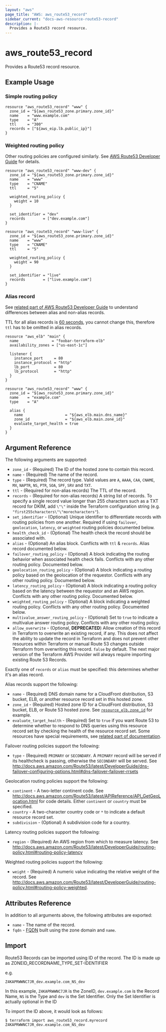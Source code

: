 ```yaml
---
layout: "aws"
page_title: "AWS: aws_route53_record"
sidebar_current: "docs-aws-resource-route53-record"
description: |-
  Provides a Route53 record resource.
---
```


# aws_route53_record

Provides a Route53 record resource.

## Example Usage

### Simple routing policy

```hcl
resource "aws_route53_record" "www" {
  zone_id = "${aws_route53_zone.primary.zone_id}"
  name    = "www.example.com"
  type    = "A"
  ttl     = "300"
  records = ["${aws_eip.lb.public_ip}"]
}
```

### Weighted routing policy
Other routing policies are configured similarly. See [AWS Route53 Developer Guide](https://docs.aws.amazon.com/Route53/latest/DeveloperGuide/routing-policy.html) for details.

```hcl
resource "aws_route53_record" "www-dev" {
  zone_id = "${aws_route53_zone.primary.zone_id}"
  name    = "www"
  type    = "CNAME"
  ttl     = "5"

  weighted_routing_policy {
    weight = 10
  }

  set_identifier = "dev"
  records        = ["dev.example.com"]
}

resource "aws_route53_record" "www-live" {
  zone_id = "${aws_route53_zone.primary.zone_id}"
  name    = "www"
  type    = "CNAME"
  ttl     = "5"

  weighted_routing_policy {
    weight = 90
  }

  set_identifier = "live"
  records        = ["live.example.com"]
}
```

### Alias record
See [related part of AWS Route53 Developer Guide](https://docs.aws.amazon.com/Route53/latest/DeveloperGuide/resource-record-sets-choosing-alias-non-alias.html)
to understand differences between alias and non-alias records.

TTL for all alias records is [60 seconds](https://aws.amazon.com/route53/faqs/#dns_failover_do_i_need_to_adjust),
you cannot change this, therefore `ttl` has to be omitted in alias records.

```hcl
resource "aws_elb" "main" {
  name               = "foobar-terraform-elb"
  availability_zones = ["us-east-1c"]

  listener {
    instance_port     = 80
    instance_protocol = "http"
    lb_port           = 80
    lb_protocol       = "http"
  }
}

resource "aws_route53_record" "www" {
  zone_id = "${aws_route53_zone.primary.zone_id}"
  name    = "example.com"
  type    = "A"

  alias {
    name                   = "${aws_elb.main.dns_name}"
    zone_id                = "${aws_elb.main.zone_id}"
    evaluate_target_health = true
  }
}
```

## Argument Reference

The following arguments are supported:

* `zone_id` - (Required) The ID of the hosted zone to contain this record.
* `name` - (Required) The name of the record.
* `type` - (Required) The record type. Valid values are `A`, `AAAA`, `CAA`, `CNAME`, `MX`, `NAPTR`, `NS`, `PTR`, `SOA`, `SPF`, `SRV` and `TXT`.
* `ttl` - (Required for non-alias records) The TTL of the record.
* `records` - (Required for non-alias records) A string list of records. To specify a single record value longer than 255 characters such as a TXT record for DKIM, add `\"\"` inside the Terraform configuration string (e.g. `"first255characters\"\"morecharacters"`).
* `set_identifier` - (Optional) Unique identifier to differentiate records with routing policies from one another. Required if using `failover`, `geolocation`, `latency`, or `weighted` routing policies documented below.
* `health_check_id` - (Optional) The health check the record should be associated with.
* `alias` - (Optional) An alias block. Conflicts with `ttl` & `records`.
  Alias record documented below.
* `failover_routing_policy` - (Optional) A block indicating the routing behavior when associated health check fails. Conflicts with any other routing policy. Documented below.
* `geolocation_routing_policy` - (Optional) A block indicating a routing policy based on the geolocation of the requestor. Conflicts with any other routing policy. Documented below.
* `latency_routing_policy` - (Optional) A block indicating a routing policy based on the latency between the requestor and an AWS region. Conflicts with any other routing policy. Documented below.
* `weighted_routing_policy` - (Optional) A block indicating a weighted routing policy. Conflicts with any other routing policy. Documented below.
* `multivalue_answer_routing_policy` - (Optional) Set to `true` to indicate a multivalue answer routing policy. Conflicts with any other routing policy.
* `allow_overwrite` - (Optional, **DEPRECATED**) Allow creation of this record in Terraform to overwrite an existing record, if any. This does not affect the ability to update the record in Terraform and does not prevent other resources within Terraform or manual Route 53 changes outside Terraform from overwriting this record. `false` by default. The next major version of the Terraform AWS Provider will always require importing existing Route 53 Records.

Exactly one of `records` or `alias` must be specified: this determines whether it's an alias record.

Alias records support the following:

* `name` - (Required) DNS domain name for a CloudFront distribution, S3 bucket, ELB, or another resource record set in this hosted zone.
* `zone_id` - (Required) Hosted zone ID for a CloudFront distribution, S3 bucket, ELB, or Route 53 hosted zone. See [`resource_elb.zone_id`](/docs/providers/aws/r/elb.html#zone_id) for example.
* `evaluate_target_health` - (Required) Set to `true` if you want Route 53 to determine whether to respond to DNS queries using this resource record set by checking the health of the resource record set. Some resources have special requirements, see [related part of documentation](https://docs.aws.amazon.com/Route53/latest/DeveloperGuide/resource-record-sets-values.html#rrsets-values-alias-evaluate-target-health).

Failover routing policies support the following:

* `type` - (Required) `PRIMARY` or `SECONDARY`. A `PRIMARY` record will be served if its healthcheck is passing, otherwise the `SECONDARY` will be served. See http://docs.aws.amazon.com/Route53/latest/DeveloperGuide/dns-failover-configuring-options.html#dns-failover-failover-rrsets

Geolocation routing policies support the following:

* `continent` - A two-letter continent code. See http://docs.aws.amazon.com/Route53/latest/APIReference/API_GetGeoLocation.html for code details. Either `continent` or `country` must be specified.
* `country` - A two-character country code or `*` to indicate a default resource record set.
* `subdivision` - (Optional) A subdivision code for a country.

Latency routing policies support the following:

* `region` - (Required) An AWS region from which to measure latency. See http://docs.aws.amazon.com/Route53/latest/DeveloperGuide/routing-policy.html#routing-policy-latency

Weighted routing policies support the following:

* `weight` - (Required) A numeric value indicating the relative weight of the record. See http://docs.aws.amazon.com/Route53/latest/DeveloperGuide/routing-policy.html#routing-policy-weighted.

## Attributes Reference

In addition to all arguments above, the following attributes are exported:

* `name` - The name of the record.
* `fqdn` - [FQDN](https://en.wikipedia.org/wiki/Fully_qualified_domain_name) built using the zone domain and `name`.


## Import

Route53 Records can be imported using ID of the record. The ID is made up as ZONEID_RECORDNAME_TYPE_SET-IDENTIFIER

e.g.

```
Z4KAPRWWNC7JR_dev.example.com_NS_dev
```

In this example, `Z4KAPRWWNC7JR` is the ZoneID, `dev.example.com` is the Record Name, `NS` is the Type and `dev` is the Set Identifier.
Only the Set Identifier is actually optional in the ID

To import the ID above, it would look as follows:

```
$ terraform import aws_route53_record.myrecord Z4KAPRWWNC7JR_dev.example.com_NS_dev
```
